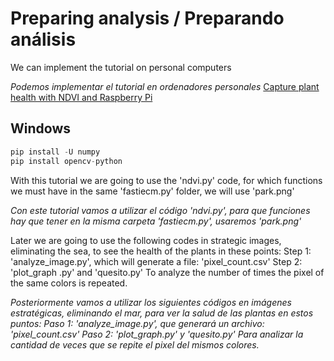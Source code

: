 # Preparing analysis / Preparando análisis

We can implement the tutorial on personal computers

*Podemos implementar el tutorial en ordenadores personales*
[Capture plant health with NDVI and Raspberry Pi](https://projects.raspberrypi.org/en/projects/astropi-ndvi)

## Windows
```python
pip install -U numpy
pip install opencv-python
```
With this tutorial we are going to use the 'ndvi.py' code, for which functions we must have in the same 'fastiecm.py' folder, we will use 'park.png'

*Con este tutorial vamos a utilizar el código 'ndvi.py', para que funciones hay que tener en la misma carpeta 'fastiecm.py', usaremos 'park.png'*

Later we are going to use the following codes in strategic images, eliminating the sea, to see the health of the plants in these points: Step 1: 'analyze_image.py', which will generate a file: 'pixel_count.csv' Step 2: 'plot_graph .py' and 'quesito.py' To analyze the number of times the pixel of the same colors is repeated.

*Posteriormente vamos a utilizar los siguientes códigos en imágenes estratégicas, eliminando el mar, para ver la salud de las plantas en estos puntos:
Paso 1: 'analyze_image.py', que generará un archivo: 'pixel_count.csv'
Paso 2: 'plot_graph.py' y 'quesito.py'
 Para analizar la cantidad de veces que se repite el pixel del mismos colores.*


